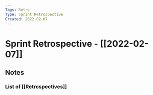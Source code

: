 ```yaml
---
Tags: Retro
Type: Sprint Retrospective
Created: 2022-02-07
---
```

# Sprint Retrospective - [[2022-02-07]]
## Notes
### List of [[Retrospectives]]
